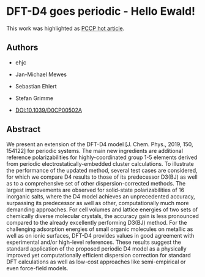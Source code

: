 # DFT-D4 goes periodic - Hello Ewald!

This work was highlighted as [PCCP hot article](https://pubs.rsc.org/en/journals/articlecollectionlanding?sercode=cp&themeid=82b7cc99-4e0c-4c4a-bb00-a57a776e3a9c).

## Authors

- ehjc
- Jan-Michael Mewes
- Sebastian Ehlert
- Stefan Grimme

- [DOI:10.1039/D0CP00502A](https://doi.org/10.1039/D0CP00502A)

## Abstract

We present an extension of the DFT-D4 model [J. Chem. Phys., 2019, 150, 154122] for periodic systems.
The main new ingredients are additional reference polarizabilities for highly-coordinated group 1-5 elements derived from periodic electrostatically-embedded cluster calculations.
To illustrate the performance of the updated method, several test cases are considered, for which we compare D4 results to those of its predecessor D3(BJ) as well as to a comprehensive set of other dispersion-corrected methods.
The largest improvements are observed for solid-state polarizabilities of 16 inorganic salts, where the D4 model achieves an unprecedented accuracy, surpassing its predecessor as well as other, computationally much more demanding approaches.
For cell volumes and lattice energies of two sets of chemically diverse molecular crystals, the accuracy gain is less pronounced compared to the already excellently performing D3(BJ) method.
For the challenging adsorption energies of small organic molecules on metallic as well as on ionic surfaces, DFT-D4 provides values in good agreement with experimental and/or high-level references.
These results suggest the standard application of the proposed periodic D4 model as a physically improved yet computationally efficient dispersion correction for standard DFT calculations as well as low-cost approaches like semi-empirical or even force-field models.
